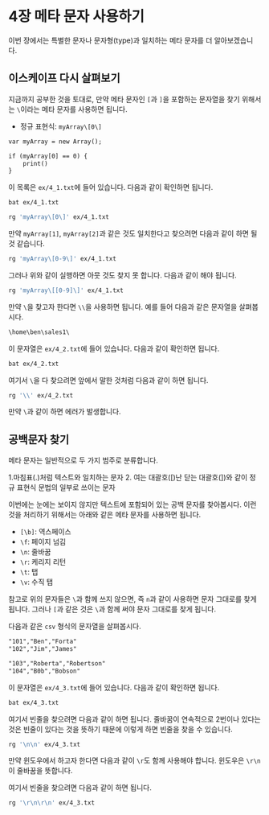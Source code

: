 # 4장 메타 문자 사용하기

이번 장에서는 특별한 문자나 문자형(type)과 일치하는 메타 문자를 더 알아보겠습니다.

## 이스케이프 다시 살펴보기

지금까지 공부한 것을 토대로, 만약 메타 문자인 `[`과 `]`을 포함하는 문자열을 찾기 위해서는 `\`이라는 메타 문자를 사용하면 됩니다.

- 정규 표현식: `myArray\[0\]`

```txt
var myArray = new Array();

if (myArray[0] == 0) {
    print()
}
```

이 목록은 `ex/4_1.txt`에 들어 있습니다. 다음과 같이 확인하면 됩니다.

```bash
bat ex/4_1.txt
```

```bash
rg 'myArray\[0\]' ex/4_1.txt
```

만약 `myArray[1]`, `myArray[2]`과 같은 것도 일치한다고 찾으려면 다음과 같이 하면 될 것 같습니다.

```bash
rg 'myArray\[0-9\]' ex/4_1.txt
```

그러나 위와 같이 실행하면 아뭇 것도 찾지 못 합니다. 다음과 같이 해야 됩니다.

```bash
rg 'myArray\[[0-9]\]' ex/4_1.txt
```

만약 `\`을 찾고자 한다면 `\\`을 사용하면 됩니다. 예를 들어 다음과 같은 문자열을 살펴봅시다.

```txt
\home\ben\sales1\
```

이 문자열은 `ex/4_2.txt`에 들어 있습니다. 다음과 같이 확인하면 됩니다.

```bash
bat ex/4_2.txt
```

여기서 `\`을 다 찾으려면 앞에서 말한 것처럼 다음과 같이 하면 됩니다.

```bash
rg '\\' ex/4_2.txt
```

만약 `\`과 같이 하면 에러가 발생합니다.

## 공백문자 찾기

메타 문자는 일반적으로 두 가지 범주로 분류합니다.

1.마침표(.)처럼 텍스트와 일치하는 문자
2. 여는 대괄호([)난 닫는 대괄호(])와 같이 정규 표현식 문법의 일부로 쓰이는 문자

이번에는 눈에는 보이지 않지만 텍스트에 포함되어 있는 공백 문자를 찾아봅시다. 이런 것을 처리하기 위해서는 아래와 같은 메타 문자를 사용하면 됩니다.

- `[\b]`: 역스페이스
- `\f`: 페이지 넘김
- `\n`: 줄바꿈
- `\r`: 케리지 리턴
- `\t`: 탭
- `\v`: 수직 탭

참고로 위의 문자들은 `\`과 함께 쓰지 않으면, 즉 `n`과 같이 사용하면 문자 그대로를 찾게 됩니다. 그러나 `[`과 같은 것은 `\`과 함께 써야 문자 그대로를 찾게 됩니다.

다음과 같은 `csv` 형식의 문자열을 살펴봅시다.

```txt
"101","Ben","Forta"
"102","Jim","James"

"103","Roberta","Robertson"
"104","B0b","Bobson"
```

이 문자열은 `ex/4_3.txt`에 들어 있습니다. 다음과 같이 확인하면 됩니다.

```bash
bat ex/4_3.txt
```

여기서 빈줄을 찾으려면 다음과 같이 하면 됩니다. 줄바꿈이 연속적으로 2번이나 있다는 것은 빈줄이 있다는 것을 뜻하기 때문에 이렇게 하면 빈줄을 찾을 수 있습니다.

```bash
rg '\n\n' ex/4_3.txt
```

만약 윈도우에서 하고자 한다면 다음과 같이 `\r`도 함께 사용해야 합니다. 윈도우은 `\r\n`이 줄바꿈을 뜻합니다.

여기서 빈줄을 찾으려면 다음과 같이 하면 됩니다.

```bash
rg '\r\n\r\n' ex/4_3.txt
```
